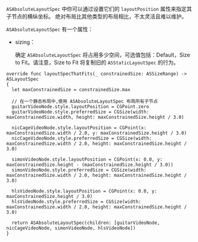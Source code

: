 `ASAbsoluteLayoutSpec` 中你可以通过设置它们的 `layoutPosition` 属性来指定其子节点的横纵坐标。 绝对布局比其他类型的布局相比，不太灵活且难以维护。

`ASAbsoluteLayoutSpec` 有一个属性：

* sizing：

    确定 `ASAbsoluteLayoutSpec` 将占用多少空间，可选值包括：Default，Size to Fit。请注意，Size to Fit 将复制旧的 `ASStaticLayoutSpec` 的行为。

```objc
override func layoutSpecThatFits(_ constrainedSize: ASSizeRange) -> ASLayoutSpec
{
  let maxConstrainedSize = constrainedSize.max

  // 在一个静态布局中,使用 ASAbsoluteLayoutSpec 布局所有子节点
  guitarVideoNode.style.layoutPosition = CGPoint.zero
  guitarVideoNode.style.preferredSize = CGSize(width: maxConstrainedSize.width, height: maxConstrainedSize.height / 3.0)

  nicCageVideoNode.style.layoutPosition = CGPoint(x: maxConstrainedSize.width / 2.0, y: maxConstrainedSize.height / 3.0)
  nicCageVideoNode.style.preferredSize = CGSize(width: maxConstrainedSize.width / 2.0, height: maxConstrainedSize.height / 3.0)

  simonVideoNode.style.layoutPosition = CGPoint(x: 0.0, y: maxConstrainedSize.height - (maxConstrainedSize.height / 3.0))
  simonVideoNode.style.preferredSize = CGSize(width: maxConstrainedSize.width / 2.0, height: maxConstrainedSize.height / 3.0)

  hlsVideoNode.style.layoutPosition = CGPoint(x: 0.0, y: maxConstrainedSize.height / 3.0)
  hlsVideoNode.style.preferredSize = CGSize(width: maxConstrainedSize.width / 2.0, height: maxConstrainedSize.height / 3.0)

  return ASAbsoluteLayoutSpec(children: [guitarVideoNode, nicCageVideoNode, simonVideoNode, hlsVideoNode])
}
```
